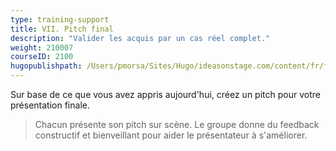 ```yaml
---
type: training-support
title: VII. Pitch final
description: "Valider les acquis par un cas réel complet."
weight: 210007
courseID: 2100
hugopublishpath: /Users/pmorsa/Sites/Hugo/ideasonstage.com/content/fr/formations-prise-de-parole-en-public/supports/pitch/07-pitch-final/index.md
---
```



Sur base de ce que vous avez appris aujourd'hui, créez un pitch pour votre présentation finale.

> Chacun présente son pitch sur scène. Le groupe donne du feedback constructif et bienveillant pour aider le présentateur à s'améliorer.

